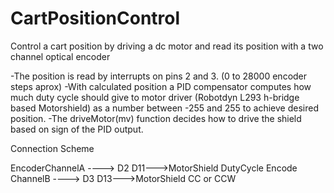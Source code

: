 # CartPositionControl
Control a cart position by driving a dc motor and read its position with a two channel optical encoder

-The position is read by interrupts on pins 2 and 3. (0 to 28000 encoder steps aprox)
-With calculated position a PID compensator computes how much duty cycle should give to motor driver (Robotdyn L293 h-bridge based Motorshield) as a number between -255 and 255 to achieve desired position.
-The driveMotor(mv) function decides how to drive the shield based on sign of the PID output.

Connection Scheme

EncoderChannelA ----> D2    D11--->MotorShield DutyCycle
Encode ChannelB ----> D3    D13--->MotorShield CC or CCW

